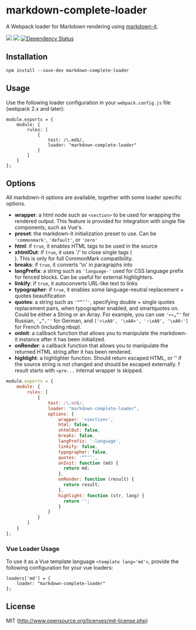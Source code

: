 # markdown-complete-loader
A Webpack loader for Markdown rendering using [markdown-it](https://github.com/markdown-it/markdown-it).

[![](https://img.shields.io/npm/v/markdown-complete-loader.svg)](https://www.npmjs.com/package/markdown-complete-loader)
[![](https://img.shields.io/npm/dm/markdown-complete-loader.svg)](https://www.npmjs.com/package/markdown-complete-loader)
[![Dependency Status](https://david-dm.org/peerigon/markdown-complete-loader.svg)](https://david-dm.org/alexgrozav/markdown-complete-loader)


## Installation
~~~
npm install --save-dev markdown-complete-loader
~~~

## Usage
Use the following loader configuration in your `webpack.config.js` file (webpack 2.x and later):

~~~
module.exports = {
    module: {
        rules: [
            {
                test: /\.md$/,
                loader: "markdown-complete-loader"
            }
        ]
    }
};
~~~

## Options

All markdown-it options are available, together with some loader specific options.

- **wrapper**: a html node such as `<section>` to be used for wrapping the rendered output. This feature is provided for integration with single file components, such as Vue's.
- **preset**: the markdown-it initialization preset to use. Can be `'commonmark'`, `'default'`, or `'zero'`
- **html**: if `true`, it enables HTML tags to be used in the source
- **xhtmlOut**: if `true`, it uses '/' to close single tags (<br />). This is only for full CommonMark compatibility.
- **breaks**: if `true`, it converts '\n' in paragraphs into <br>
- **langPrefix**: a string such as `'language-'` used for CSS language prefix for fenced blocks. Can be useful for external highlighters.
- **linkify**: if `true`, it autoconverts URL-like text to links
- **typographer**: if `true`, it enables some language-neutral replacement + quotes beautification
- **quotes**: a string such as `'“”‘’'`, specifying double + single quotes replacement pairs, when typographer enabled, and smartquotes on. Could be either a String or an Array. For example, you can use `'«»„“'` for Russian, `'„“‚‘'` for German, and `['«\xA0', '\xA0»', '‹\xA0', '\xA0›']` for French (including nbsp).
- **onInit**: a callback function that allows you to manipulate the markdown-it instance after it has been initialized.
- **onRender**: a callback function that allows you to manipulate the returned HTML string after it has been rendered.
- **highlight**: a highlighter function. Should return escaped HTML, or '' if the source string is not changed and should be escaped externally. f result starts with `<pre...` internal wrapper is skipped.

~~~js
module.exports = {
    module: {
        rules: [
            {
                test: /\.md$/,
                loader: "markdown-complete-loader",
                options: {
                    wrapper: '<section>',
                    html: false,
                    xhtmlOut: false,
                    breaks: false,
                    langPrefix: '-language',
                    linkify: false,
                    typographer: false,
                    quotes: '“”‘’',
                    onInit: function (md) {
                      return md;
                    },
                    onRender: function (result) {
                      return result;
                    },
                    highlight: function (str, lang) {
                      return '';
                    }
                }
            }
        ]
    }
};
~~~

### Vue Loader Usage

To use it as a Vue template language `<template lang='md'>`, provide the following configuration for your vue loaders:

~~~
loaders['md'] = {
    loader: "markdown-complete-loader"
};
~~~

## License
MIT (http://www.opensource.org/licenses/mit-license.php)
